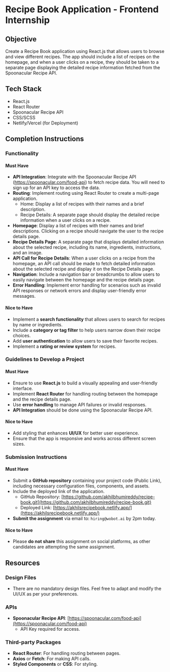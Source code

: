 # Recipe Book Application - Frontend Internship

## Objective

Create a Recipe Book application using React.js that allows users to browse and view different recipes. The app should include a list of recipes on the homepage, and when a user clicks on a recipe, they should be taken to a separate page displaying the detailed recipe information fetched from the Spoonacular Recipe API.

## Tech Stack

- React.js
- React Router
- Spoonacular Recipe API
- CSS/SCSS
- Netlify/Vercel (for Deployment)

## Completion Instructions

### Functionality

#### Must Have

- **API Integration**: Integrate with the Spoonacular Recipe API (https://spoonacular.com/food-api) to fetch recipe data. You will need to sign up for an API key to access the data.
- **Routing**: Implement routing using React Router to create a multi-page application.
  - Home: Display a list of recipes with their names and a brief description.
  - Recipe Details: A separate page should display the detailed recipe information when a user clicks on a recipe.
- **Homepage**: Display a list of recipes with their names and brief descriptions. Clicking on a recipe should navigate the user to the recipe details page.
- **Recipe Details Page**: A separate page that displays detailed information about the selected recipe, including its name, ingredients, instructions, and an image.
- **API Call for Recipe Details**: When a user clicks on a recipe from the homepage, an API call should be made to fetch detailed information about the selected recipe and display it on the Recipe Details page.
- **Navigation**: Include a navigation bar or breadcrumbs to allow users to easily navigate between the homepage and the recipe details page.
- **Error Handling**: Implement error handling for scenarios such as invalid API responses or network errors and display user-friendly error messages.

#### Nice to Have

- Implement a **search functionality** that allows users to search for recipes by name or ingredients.
- Include a **category or tag filter** to help users narrow down their recipe choices.
- Add **user authentication** to allow users to save their favorite recipes.
- Implement a **rating or review system** for recipes.

### Guidelines to Develop a Project

#### Must Have

- Ensure to use **React.js** to build a visually appealing and user-friendly interface.
- Implement **React Router** for handling routing between the homepage and the recipe details page.
- Use **error handling** to manage API failures or invalid responses.
- **API Integration** should be done using the Spoonacular Recipe API.

#### Nice to Have

- Add styling that enhances **UI/UX** for better user experience.
- Ensure that the app is responsive and works across different screen sizes.

### Submission Instructions

#### Must Have

- Submit a **GitHub repository** containing your project code (Public Link), including necessary configuration files, components, and assets.
- Include the deployed link of the application.
  - GitHub Repository: [https://github.com/akhilbhumireddy/recipe-book.git](https://github.com/akhilbhumireddy/recipe-book.git)
  - Deployed Link: [https://akhilsrecipebook.netlify.app/](https://akhilsrecipebook.netlify.app/)
- **Submit the assignment** via email to: `hiring@wobot.ai` by 2pm today.

#### Nice to Have

- Please **do not share** this assignment on social platforms, as other candidates are attempting the same assignment.

## Resources

### Design Files

- There are no mandatory design files. Feel free to adapt and modify the UI/UX as per your preferences.

### APIs

- **Spoonacular Recipe API**: [https://spoonacular.com/food-api](https://spoonacular.com/food-api)
  - API Key required for access.

### Third-party Packages

- **React Router**: For handling routing between pages.
- **Axios** or **Fetch**: For making API calls.
- **Styled Components** or **CSS**: For styling.
